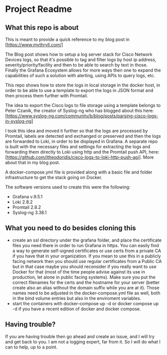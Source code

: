 # Project Readme

## What this repo is about

This is meant to provide a quick reference to my blog post in [https://www.mythryll.com/]

The Blog post shows how to setup a log server stack for Cisco Network Devices logs, so that it's possible to tag and filter logs by host ip address, severity/priority/facility and then to be able to search by text in those. Finally the Grafana Ecosystem allows for more ways then one to expand the capabilities of such a solution with alerting, using APIs to query logs, etc.

This repo shows how to store the logs in local storage in the docker host, in order to be able to use a template to export the logs in JSON format and then process them further with Promtail.

The idea to export the Cisco logs to file storage using a template belongs to Peter Czanik, the creator of Syslog-ng who has blogged about this here:
[https://www.syslog-ng.com/community/b/blog/posts/parsing-cisco-logs-in-syslog-ng]

I took this idea and moved it further so that the logs are processed by Promtail, labels are detected and exchanged or preserved and then the logs are forwarded to Loki, in order to be displayed in Grafana. A separate repo is built with the necessary files and settings for extracting the logs and forwarding them directly to Loki using http and the Promtail push API, here: [https://github.com/itheodoridis/cisco-logs-to-loki-http-push-api]. More about that in my blog post.

A docker-compose.yml file is provided along with a basic file and folder infrastructure to get the stack going on Docker.

The software versions used to create this were the following:

- Grafana v.9.5.1
- Loki 2.8.2
- Promtail 2.8.2
- Syslog-ng 3.38.1

## What you need to do besides cloning this

- create an ssl directory under the grafana folder, and place the certificate files you need there in order to run Grafana in https. You can easily find a way to generate self-signed certificates or use certs from a private CA if you have that in your organization. If you mean to use this in a publicly facing network then you should use regular certificates from a Public CA but in that case maybe you should reconsider if you really want to use Docker for that (most of the time people advise against its use in production, let alone in public facing systems). Make sure you put the correct filenames for the certs and the hostname for your server (better create also an alias without the domain suffix while you are at it). Those names need to be adjusted in the docker-compose.yml file as well, both in the bind volume entries but also in the enviroment variables.
- start the containers with docker-compose up -d or docker compose up -d if you have a recent edition of docker and docker compose.

## Having trouble?

If you are having trouble then go ahead and create an issue, and I will try and get back to you. I am not a logging expert, far from it. So I will do what I can to help, up to a point.
